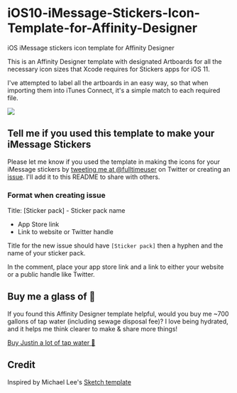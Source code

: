 # iOS10-iMessage-Stickers-Icon-Template-for-Affinity-Designer
 iOS iMessage stickers icon template for Affinity Designer

This is an Affinity Designer template with designated Artboards for all the necessary icon sizes that Xcode requires for Stickers apps for iOS 11.

I've attempted to label all the artboards in an easy way, so that when importing them into iTunes Connect, it's a simple match to each required file. 

![](https://user-images.githubusercontent.com/1584142/35199892-da16ea8c-fed2-11e7-857d-33a3d2becd88.png)

## Tell me if you used this template to make your iMessage Stickers

Please let me know if you used the template in making the icons for your iMessage stickers by [tweeting me at @fulltimeuser](https://twitter.com/fulltimeuser) on Twitter or creating an [issue](https://github.com/wongjustin99/iOS10-iMessage-Stickers-Icon-Template-for-Affinity-Designer/issues/new). I'll add it to this README to share with others. 

### Format when creating issue

Title: [Sticker pack] - Sticker pack name
- App Store link
- Link to website or Twitter handle

Title for the new issue should have `[Sticker pack]` then a hyphen and the name of your sticker pack.

In the comment, place your app store link and a link to either your website or a public handle like Twitter.

## Buy me a glass of :whale:

If you found this Affinity Designer template helpful, would you buy me ~700 gallons of tap water (including sewage disposal fee)? I love being hydrated, and it helps me think clearer to make & share more things!

<a href="paypal.me/wongjustin99/2.00">Buy Justin a lot of tap water :whale:</a>

## Credit

Inspired by Michael Lee's [Sketch template](https://github.com/michaellee/iOS-iMessage-Stickers-Icon-Sketch-Template)
